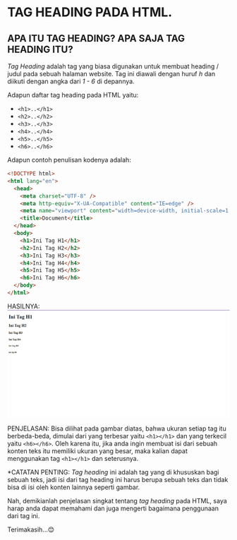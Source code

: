 # TAG HEADING PADA HTML.

## APA ITU TAG HEADING? APA SAJA TAG HEADING ITU?

_Tag Heading_ adalah tag yang biasa digunakan untuk membuat heading / judul pada sebuah halaman website. Tag ini diawali dengan huruf _h_ dan diikuti dengan angka dari _1 - 6_ di depannya.

Adapun daftar tag heading pada HTML yaitu:

- `<h1>..</h1>`
- `<h2>..</h2>`
- `<h3>..</h3>`
- `<h4>..</h4>`
- `<h5>..</h5>`
- `<h6>..</h6>`

Adapun contoh penulisan kodenya adalah:

```html
<!DOCTYPE html>
<html lang="en">
  <head>
    <meta charset="UTF-8" />
    <meta http-equiv="X-UA-Compatible" content="IE=edge" />
    <meta name="viewport" content="width=device-width, initial-scale=1.0" />
    <title>Document</title>
  </head>
  <body>
    <h1>Ini Tag H1</h1>
    <h2>Ini Tag H2</h2>
    <h3>Ini Tag H3</h3>
    <h4>Ini Tag H4</h4>
    <h5>Ini Tag H5</h5>
    <h6>Ini Tag H6</h6>
  </body>
</html>
```

HASILNYA:
![tag-heading](tag-heading.png)

PENJELASAN:
Bisa dilihat pada gambar diatas, bahwa ukuran setiap tag itu berbeda-beda, dimulai dari yang terbesar yaitu `<h1></h1>` dan yang terkecil yaitu `<h6></h6>`. Oleh karena itu, jika anda ingin membuat isi dari sebuah konten teks itu memiliki ukuran yang besar, maka kalian dapat menggunakan tag `<h1></h1>` dan seterusnya.

\*CATATAN PENTING:
_Tag heading_ ini adalah tag yang di khususkan bagi sebuah teks, jadi isi dari tag heading ini harus berupa sebuah teks dan tidak bisa di isi oleh konten lainnya seperti gambar.

Nah, demikianlah penjelasan singkat tentang _tag heading_ pada HTML, saya harap anda dapat memahami dan juga mengerti bagaimana penggunaan dari tag ini.

Terimakasih...😊
